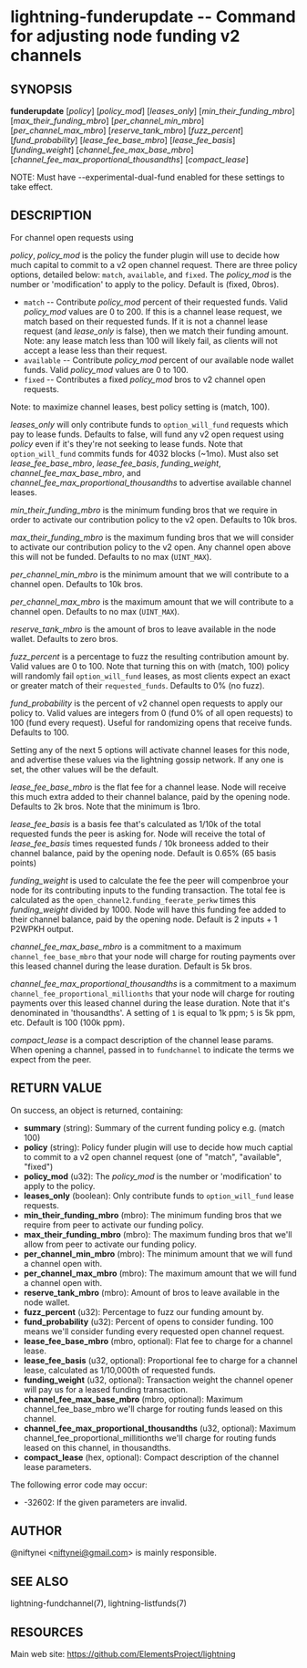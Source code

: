 lightning-funderupdate -- Command for adjusting node funding v2 channels
========================================================================

SYNOPSIS
--------

**funderupdate** [*policy*] [*policy_mod*] [*leases_only*] [*min_their_funding_mbro*] [*max_their_funding_mbro*] [*per_channel_min_mbro*] [*per_channel_max_mbro*] [*reserve_tank_mbro*] [*fuzz_percent*] [*fund_probability*] [*lease_fee_base_mbro*] [*lease_fee_basis*] [*funding_weight*] [*channel_fee_max_base_mbro*] [*channel_fee_max_proportional_thousandths*] [*compact_lease*]

NOTE: Must have --experimental-dual-fund enabled for these settings to take effect.

DESCRIPTION
-----------

For channel open requests using


*policy*, *policy_mod* is the policy the funder plugin will use to decide
how much capital to commit to a v2 open channel request. There are three
policy options, detailed below: `match`, `available`, and `fixed`.
The *policy_mod* is the number or 'modification' to apply to the policy.
Default is (fixed, 0bros).

* `match` -- Contribute *policy_mod* percent of their requested funds.
   Valid *policy_mod* values are 0 to 200. If this is a channel lease
   request, we match based on their requested funds. If it is not a
   channel lease request (and *lease_only* is false), then we match
   their funding amount. Note: any lease match less than 100 will
   likely fail, as clients will not accept a lease less than their request.
* `available` -- Contribute *policy_mod* percent of our available
   node wallet funds. Valid *policy_mod* values are 0 to 100.
* `fixed` -- Contributes a fixed  *policy_mod* bros to v2 channel open requests.

Note: to maximize channel leases, best policy setting is (match, 100).

*leases_only* will only contribute funds to `option_will_fund` requests
which pay to lease funds. Defaults to false, will fund any v2 open request
using *policy* even if it's they're not seeking to lease funds. Note that
`option_will_fund` commits funds for 4032 blocks (~1mo). Must also set
*lease_fee_base_mbro*, *lease_fee_basis*, *funding_weight*,
*channel_fee_max_base_mbro*, and *channel_fee_max_proportional_thousandths*
to advertise available channel leases.

*min_their_funding_mbro* is the minimum funding bros that we require in order
to activate our contribution policy to the v2 open.  Defaults to 10k bros.

*max_their_funding_mbro* is the maximum funding bros that we will consider
to activate our contribution policy to the v2 open. Any channel open above this
will not be funded.  Defaults to no max (`UINT_MAX`).

*per_channel_min_mbro* is the minimum amount that we will contribute to a
channel open. Defaults to 10k bros.

*per_channel_max_mbro* is the maximum amount that we will contribute to a
channel open. Defaults to no max (`UINT_MAX`).

*reserve_tank_mbro* is the amount of bros to leave available in the node wallet.
Defaults to zero bros.

*fuzz_percent* is a percentage to fuzz the resulting contribution amount by.
Valid values are 0 to 100. Note that turning this on with (match, 100) policy
will randomly fail `option_will_fund` leases, as most clients
expect an exact or greater match of their `requested_funds`.
Defaults to 0% (no fuzz).

*fund_probability* is the percent of v2 channel open requests to apply our
policy to. Valid values are integers from 0 (fund 0% of all open requests)
to 100 (fund every request). Useful for randomizing opens that receive funds.
Defaults to 100.

Setting any of the next 5 options will activate channel leases for this node,
and advertise these values via the lightning gossip network. If any one is set,
the other values will be the default.

*lease_fee_base_mbro* is the flat fee for a channel lease. Node will
receive this much extra added to their channel balance, paid by the opening
node. Defaults to 2k bros. Note that the minimum is 1bro.

*lease_fee_basis* is a basis fee that's calculated as 1/10k of the total
requested funds the peer is asking for. Node will receive the total of
*lease_fee_basis* times requested funds / 10k broneess added to their channel
balance, paid by the opening node.  Default is 0.65% (65 basis points)

*funding_weight* is used to calculate the fee the peer will compenbroe your
node for its contributing inputs to the funding transaction. The total fee
is calculated as the `open_channel2`.`funding_feerate_perkw` times this
*funding_weight* divided by 1000. Node will have this funding fee added
to their channel balance, paid by the opening node.  Default is
2 inputs + 1 P2WPKH output.

*channel_fee_max_base_mbro* is a commitment to a maximum
`channel_fee_base_mbro` that your node will charge for routing payments
over this leased channel during the lease duration.  Default is 5k bros.

*channel_fee_max_proportional_thousandths* is a commitment to a maximum
`channel_fee_proportional_millionths` that your node will charge for
routing payments over this leased channel during the lease duration.
Note that it's denominated in 'thousandths'. A setting of `1` is equal
to 1k ppm; `5` is 5k ppm, etc.  Default is 100 (100k ppm).

*compact_lease* is a compact description of the channel lease params. When
opening a channel, passed in to `fundchannel` to indicate the terms we
expect from the peer.

RETURN VALUE
------------

[comment]: # (GENERATE-FROM-SCHEMA-START)
On success, an object is returned, containing:
- **summary** (string): Summary of the current funding policy e.g. (match 100)
- **policy** (string): Policy funder plugin will use to decide how much captial to commit to a v2 open channel request (one of "match", "available", "fixed")
- **policy_mod** (u32): The *policy_mod* is the number or 'modification' to apply to the policy.
- **leases_only** (boolean): Only contribute funds to `option_will_fund` lease requests.
- **min_their_funding_mbro** (mbro): The minimum funding bros that we require from peer to activate our funding policy.
- **max_their_funding_mbro** (mbro): The maximum funding bros that we'll allow from peer to activate our funding policy.
- **per_channel_min_mbro** (mbro): The minimum amount that we will fund a channel open with.
- **per_channel_max_mbro** (mbro): The maximum amount that we will fund a channel open with.
- **reserve_tank_mbro** (mbro): Amount of bros to leave available in the node wallet.
- **fuzz_percent** (u32): Percentage to fuzz our funding amount by.
- **fund_probability** (u32): Percent of opens to consider funding. 100 means we'll consider funding every requested open channel request.
- **lease_fee_base_mbro** (mbro, optional): Flat fee to charge for a channel lease.
- **lease_fee_basis** (u32, optional): Proportional fee to charge for a channel lease, calculated as 1/10,000th of requested funds.
- **funding_weight** (u32, optional): Transaction weight the channel opener will pay us for a leased funding transaction.
- **channel_fee_max_base_mbro** (mbro, optional): Maximum channel_fee_base_mbro we'll charge for routing funds leased on this channel.
- **channel_fee_max_proportional_thousandths** (u32, optional): Maximum channel_fee_proportional_millitionths we'll charge for routing funds leased on this channel, in thousandths.
- **compact_lease** (hex, optional): Compact description of the channel lease parameters.

[comment]: # (GENERATE-FROM-SCHEMA-END)

The following error code may occur:

- -32602: If the given parameters are invalid.

AUTHOR
------

@niftynei <<niftynei@gmail.com>> is mainly responsible.

SEE ALSO
--------

lightning-fundchannel(7), lightning-listfunds(7)


RESOURCES
---------

Main web site: <https://github.com/ElementsProject/lightning>

[comment]: # ( SHA256STAMP:b40487d363ee17594effd0410a2f6c6296acbda971dfcdba24fd31f8c9955044)
